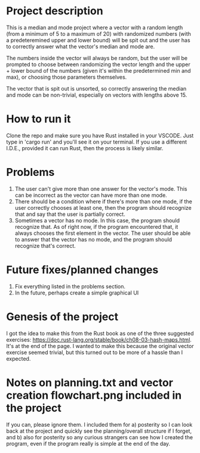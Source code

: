 # Project description

This is a median and mode project where a vector with a random length (from a minimum of 5 to a maximum of 20) with randomized numbers (with a predeteremined upper and lower 
bound) will be spit out and the user has to correctly answer what the vector's median and mode are. 

The numbers inside the vector will always be random, but the user will be prompted to choose between randomizing the vector length and the upper + lower bound of the numbers (given it's within the predetermined min and max), or choosing those parameters themselves.

The vector that is spit out is unsorted, so correctly answering the median and mode can be non-trivial, especially on vectors with lengths above 15.

# How to run it

Clone the repo and make sure you have Rust installed in your VSCODE. Just type in 'cargo run' and you'll see it on your terminal.
If you use a different I.D.E., provided it can run Rust, then the process is likely similar.

# Problems

1. The user can't give more than one answer for the vector's mode. This can be incorrect as the vector can have more than one mode.
2. There should be a condition where if there's more than one mode, if the user correctly chooses at least one, then the program should recognize that and say that the user is partially correct.
3. Sometimes a vector has no mode. In this case, the program should recognize that. As of right now, if the program encountered that, it always chooses the first element in the vector. The user should be able to answer that the vector has no mode, and the program should recognize that's correct.

# Future fixes/planned changes

1. Fix everything listed in the problems section.
2. In the future, perhaps create a simple graphical UI

# Genesis of the project

I got the idea to make this from the Rust book as one of the three suggested exercises: https://doc.rust-lang.org/stable/book/ch08-03-hash-maps.html. It's at the end of the page.
I wanted to make this because the original vector exercise seemed trivial, but this turned out to be more of a hassle than I expected.

# Notes on planning.txt and vector creation flowchart.png included in the project

If you can, please ignore them. I included them for 
a) posterity so I can look back at the project and quickly see the planning/overall structure if I forget, and 
b) also for posterity so any curious strangers can see how I created the program, even if the program really is simple at the end of the day.